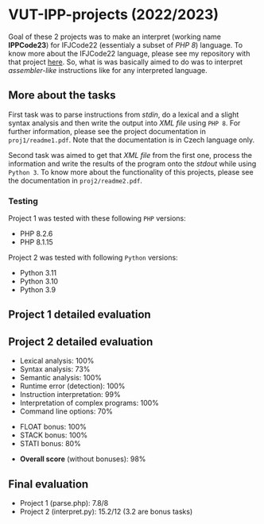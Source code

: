 # VUT-IPP-projects (2022/2023)

Goal of these 2 projects was to make an interpret (working name **IPPCode23**) for IFJCode22 (essentialy a subset of *PHP 8*) language.
To know more about the IFJCode22 language, please see my repository with that project [here](https://github.com/MOONYROS/VUT-IFJ-project).
So, what is was basically aimed to do was to interpret *assembler-like* instructions like for any interpreted language.

## More about the tasks

First task was to parse instructions from *stdin*, do a lexical and a slight syntax analysis and then write the output into *XML file* using `PHP 8`.
For further information, please see the project documentation in `proj1/readme1.pdf`. Note that the documentation is in Czech language only.

Second task was aimed to get that *XML file* from the first one, process the information and write the results of the program onto the *stdout* while using `Python 3`.
To know more about the functionality of this projects, please see the documentation in `proj2/readme2.pdf`.

### Testing

Project 1 was tested with these following `PHP` versions:

- PHP 8.2.6
- PHP 8.1.15

Project 2 was tested with following `Python` versions:

- Python 3.11
- Python 3.10
- Python 3.9

## Project 1 detailed evaluation

## Project 2 detailed evaluation

- Lexical analysis: 100%
- Syntax analysis: 73%
- Semantic analysis: 100%
- Runtime error (detection): 100%
- Instruction interpretation: 99%
- Interpretation of complex programs: 100%
- Command line options: 70%

* FLOAT bonus: 100%
* STACK bonus: 100%
* STATI bonus: 80%

- **Overall score** (without bonuses): 98%

## Final evaluation

- Project 1 (parse.php): 7.8/8
- Project 2 (interpret.py): 15.2/12 (3.2 are bonus tasks)
